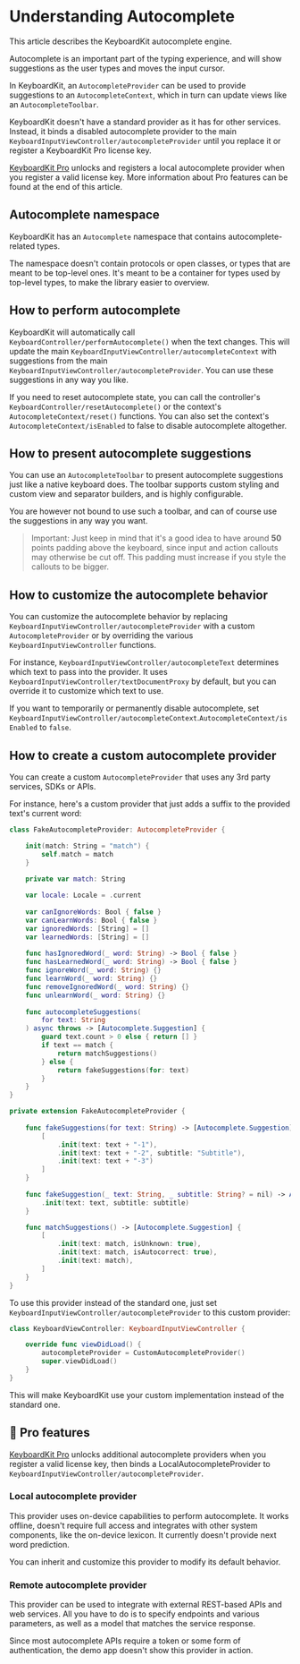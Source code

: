 # Understanding Autocomplete

This article describes the KeyboardKit autocomplete engine.

Autocomplete is an important part of the typing experience, and will show suggestions as the user types and moves the input cursor.

In KeyboardKit, an ``AutocompleteProvider`` can be used to provide suggestions to an ``AutocompleteContext``, which in turn can update views like an ``AutocompleteToolbar``. 

KeyboardKit doesn't have a standard provider as it has for other services. Instead, it binds a disabled autocomplete provider to the main ``KeyboardInputViewController/autocompleteProvider`` until you replace it or register a KeyboardKit Pro license key.

[KeyboardKit Pro][Pro] unlocks and registers a local autocomplete provider when you register a valid license key. More information about Pro features can be found at the end of this article.



## Autocomplete namespace

KeyboardKit has an ``Autocomplete`` namespace that contains autocomplete-related types.

The namespace doesn't contain protocols or open classes, or types that are meant to be top-level ones. It's meant to be a container for types used by top-level types, to make the library easier to overview.



## How to perform autocomplete

KeyboardKit will automatically call ``KeyboardController/performAutocomplete()`` when the text changes. This will update the main ``KeyboardInputViewController/autocompleteContext`` with suggestions from the main ``KeyboardInputViewController/autocompleteProvider``. You can use these suggestions in any way you like.

If you need to reset autocomplete state, you can call the controller's ``KeyboardController/resetAutocomplete()`` or the context's ``AutocompleteContext/reset()`` functions. You can also set the context's ``AutocompleteContext/isEnabled`` to false to disable autocomplete altogether.



## How to present autocomplete suggestions

You can use an ``AutocompleteToolbar`` to present autocomplete suggestions just like a native keyboard does. The toolbar supports custom styling and custom view and separator builders, and is highly configurable.

You are however not bound to use such a toolbar, and can of course use the suggestions in any way you want. 

> Important: Just keep in mind that it's a good idea to have around **50** points padding above the keyboard, since input and action callouts may otherwise be cut off. This padding must increase if you style the callouts to be bigger. 



## How to customize the autocomplete behavior

You can customize the autocomplete behavior by replacing ``KeyboardInputViewController/autocompleteProvider`` with a custom ``AutocompleteProvider`` or by overriding the various ``KeyboardInputViewController`` functions.  

For instance, ``KeyboardInputViewController/autocompleteText`` determines which text to pass into the provider. It uses ``KeyboardInputViewController/textDocumentProxy`` by default, but you can override it to customize which text to use.

If you want to temporarily or permanently disable autocomplete, set ``KeyboardInputViewController/autocompleteContext``.``AutocompleteContext/isEnabled`` to `false`.



## How to create a custom autocomplete provider

You can create a custom ``AutocompleteProvider`` that uses any 3rd party services, SDKs or APIs.

For instance, here's a custom provider that just adds a suffix to the provided text's current word:

```swift
class FakeAutocompleteProvider: AutocompleteProvider {

    init(match: String = "match") {
        self.match = match
    }

    private var match: String
    
    var locale: Locale = .current
    
    var canIgnoreWords: Bool { false }
    var canLearnWords: Bool { false }
    var ignoredWords: [String] = []
    var learnedWords: [String] = []
    
    func hasIgnoredWord(_ word: String) -> Bool { false }
    func hasLearnedWord(_ word: String) -> Bool { false }
    func ignoreWord(_ word: String) {}
    func learnWord(_ word: String) {}
    func removeIgnoredWord(_ word: String) {}
    func unlearnWord(_ word: String) {}
    
    func autocompleteSuggestions(
        for text: String
    ) async throws -> [Autocomplete.Suggestion] {
        guard text.count > 0 else { return [] }
        if text == match {
            return matchSuggestions()
        } else {
            return fakeSuggestions(for: text)
        }
    }
}

private extension FakeAutocompleteProvider {
    
    func fakeSuggestions(for text: String) -> [Autocomplete.Suggestion] {
        [
            .init(text: text + "-1"),
            .init(text: text + "-2", subtitle: "Subtitle"),
            .init(text: text + "-3")
        ]
    }
    
    func fakeSuggestion(_ text: String, _ subtitle: String? = nil) -> Autocomplete.Suggestion {
        .init(text: text, subtitle: subtitle)
    }

    func matchSuggestions() -> [Autocomplete.Suggestion] {
        [
            .init(text: match, isUnknown: true),
            .init(text: match, isAutocorrect: true),
            .init(text: match),
        ]
    }
}
```

To use this provider instead of the standard one, just set ``KeyboardInputViewController/autocompleteProvider`` to this custom provider:

```swift
class KeyboardViewController: KeyboardInputViewController {

    override func viewDidLoad() {
        autocompleteProvider = CustomAutocompleteProvider()
        super.viewDidLoad()
    }
}
```

This will make KeyboardKit use your custom implementation instead of the standard one.   



## 👑 Pro features

[KeyboardKit Pro][Pro] unlocks additional autocomplete providers when you register a valid license key, then binds a LocalAutocompleteProvider to ``KeyboardInputViewController/autocompleteProvider``.

### Local autocomplete provider

This provider uses on-device capabilities to perform autocomplete. It works offline, doesn't require full access and integrates with other system components, like the on-device lexicon. It currently doesn't provide next word prediction. 

You can inherit and customize this provider to modify its default behavior.

### Remote autocomplete provider

This provider can be used to integrate with external REST-based APIs and web services. All you have to do is to specify endpoints and various parameters, as well as a model that matches the service response.

Since most autocomplete APIs require a token or some form of authentication, the demo app doesn't show this provider in action.



[Pro]: https://github.com/KeyboardKit/KeyboardKitPro
